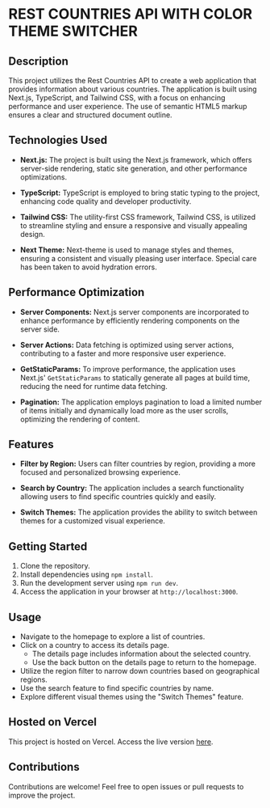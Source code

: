 # REST COUNTRIES API WITH COLOR THEME SWITCHER

## Description

This project utilizes the Rest Countries API to create a web application that provides information about various countries. The application is built using Next.js, TypeScript, and Tailwind CSS, with a focus on enhancing performance and user experience. The use of semantic HTML5 markup ensures a clear and structured document outline.

## Technologies Used

- **Next.js:** The project is built using the Next.js framework, which offers server-side rendering, static site generation, and other performance optimizations.

- **TypeScript:** TypeScript is employed to bring static typing to the project, enhancing code quality and developer productivity.

- **Tailwind CSS:** The utility-first CSS framework, Tailwind CSS, is utilized to streamline styling and ensure a responsive and visually appealing design.

- **Next Theme:** Next-theme is used to manage styles and themes, ensuring a consistent and visually pleasing user interface. Special care has been taken to avoid hydration errors.

## Performance Optimization

- **Server Components:** Next.js server components are incorporated to enhance performance by efficiently rendering components on the server side.

- **Server Actions:** Data fetching is optimized using server actions, contributing to a faster and more responsive user experience.

- **GetStaticParams:** To improve performance, the application uses Next.js' `GetStaticParams` to statically generate all pages at build time, reducing the need for runtime data fetching.

- **Pagination:** The application employs pagination to load a limited number of items initially and dynamically load more as the user scrolls, optimizing the rendering of content.

## Features

- **Filter by Region:** Users can filter countries by region, providing a more focused and personalized browsing experience.

- **Search by Country:** The application includes a search functionality allowing users to find specific countries quickly and easily.

- **Switch Themes:** The application provides the ability to switch between themes for a customized visual experience.

## Getting Started

1. Clone the repository.
2. Install dependencies using `npm install`.
3. Run the development server using `npm run dev`.
4. Access the application in your browser at `http://localhost:3000`.

## Usage

- Navigate to the homepage to explore a list of countries.
- Click on a country to access its details page.
  - The details page includes information about the selected country.
  - Use the back button on the details page to return to the homepage.
- Utilize the region filter to narrow down countries based on geographical regions.
- Use the search feature to find specific countries by name.
- Explore different visual themes using the "Switch Themes" feature.

## Hosted on Vercel

This project is hosted on Vercel. Access the live version [here](https://zyda-task-iota.vercel.app/).

## Contributions

Contributions are welcome! Feel free to open issues or pull requests to improve the project.
